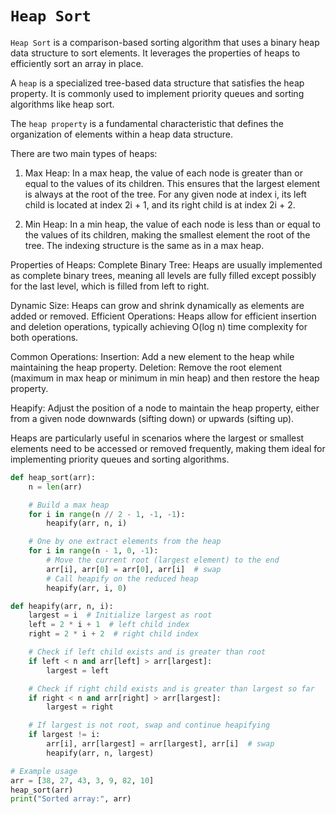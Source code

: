 # `Heap Sort`

`Heap Sort` is a comparison-based sorting algorithm that uses a binary heap data structure to sort elements. It leverages the properties of heaps to efficiently sort an array in place.


A `heap` is a specialized tree-based data structure that satisfies the heap property. It is commonly used to implement priority queues and sorting algorithms like heap sort. 

The `heap property` is a fundamental characteristic that defines the organization of elements within a heap data structure. 

There are two main types of heaps:

1. Max Heap:
In a max heap, the value of each node is greater than or equal to the values of its children. This ensures that the largest element is always at the root of the tree.
For any given node at index i, its left child is located at index 2i + 1, and its right child is at index 2i + 2.

2. Min Heap:
In a min heap, the value of each node is less than or equal to the values of its children, making the smallest element the root of the tree.
The indexing structure is the same as in a max heap.

Properties of Heaps:
Complete Binary Tree: Heaps are usually implemented as complete binary trees, meaning all levels are fully filled except possibly for the last level, which is filled from left to right.

Dynamic Size: Heaps can grow and shrink dynamically as elements are added or removed.
Efficient Operations: Heaps allow for efficient insertion and deletion operations, typically achieving O(log n) time complexity for both operations.

Common Operations:
Insertion: Add a new element to the heap while maintaining the heap property.
Deletion: Remove the root element (maximum in max heap or minimum in min heap) and then restore the heap property.

Heapify: Adjust the position of a node to maintain the heap property, either from a given node downwards (sifting down) or upwards (sifting up).

Heaps are particularly useful in scenarios where the largest or smallest elements need to be accessed or removed frequently, making them ideal for implementing priority queues and sorting algorithms.

```python
def heap_sort(arr):
    n = len(arr)

    # Build a max heap
    for i in range(n // 2 - 1, -1, -1):
        heapify(arr, n, i)

    # One by one extract elements from the heap
    for i in range(n - 1, 0, -1):
        # Move the current root (largest element) to the end
        arr[i], arr[0] = arr[0], arr[i]  # swap
        # Call heapify on the reduced heap
        heapify(arr, i, 0)

def heapify(arr, n, i):
    largest = i  # Initialize largest as root
    left = 2 * i + 1  # left child index
    right = 2 * i + 2  # right child index

    # Check if left child exists and is greater than root
    if left < n and arr[left] > arr[largest]:
        largest = left

    # Check if right child exists and is greater than largest so far
    if right < n and arr[right] > arr[largest]:
        largest = right

    # If largest is not root, swap and continue heapifying
    if largest != i:
        arr[i], arr[largest] = arr[largest], arr[i]  # swap
        heapify(arr, n, largest)

# Example usage
arr = [38, 27, 43, 3, 9, 82, 10]
heap_sort(arr)
print("Sorted array:", arr)
```